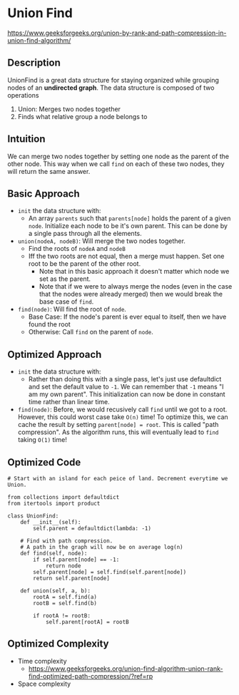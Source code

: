 # Union Find

https://www.geeksforgeeks.org/union-by-rank-and-path-compression-in-union-find-algorithm/

## Description
UnionFind is a great data structure for staying organized while grouping nodes of an **undirected graph**. The data structure is composed of two operations 
1. Union: Merges two nodes together
2. Finds what relative group a node belongs to

## Intuition
We can merge two nodes together by setting one node as the parent of the other node. This way when we call `find` on each of these two nodes, they will return the same answer.

## Basic Approach
* `init` the data structure with:
   * An array `parents` such that `parents[node]` holds the parent of a given `node`. Initialize each node to be it's own parent. This can be done by a single pass through all the elements.
* `union(nodeA, nodeB)`: Will merge the two nodes together.
  * Find the roots of `nodeA`  and `nodeB`
  * Iff the two roots are not equal, then a merge must happen. Set one root to be the parent of the other root.
    * Note that in this basic approach it doesn't matter which node we set as the parent.
    * Note that if we were to always merge the nodes (even in the case that the nodes were already merged) then we would break the base case of `find`.
* `find(node)`: Will find the root of `node`. 
  * Base Case: If the node's parent is ever equal to itself, then we have found the root
  * Otherwise: Call `find` on the parent of `node`. 

## Optimized Approach
* `init` the data structure with: 
   * Rather than doing this with a single pass, let's just use defaultdict and set the default value to `-1`. We can remember that `-1` means "I am my own parent". This initialization can now be done in constant time rather than linear time.
* `find(node)`: Before, we would recusively call `find` until we got to a root. However, this could worst case take `O(n)` time! To optimize this, we can cache the result by setting `parent[node] = root`. This is called "path compression". As the algorithm runs, this will eventually lead to `find` taking `O(1)` time!

## Optimized Code

```
# Start with an island for each peice of land. Decrement everytime we Union.

from collections import defaultdict
from itertools import product

class UnionFind:
    def __init__(self):
        self.parent = defaultdict(lambda: -1)

    # Find with path compression.
    # A path in the graph will now be on average log(n)
    def find(self, node):
        if self.parent[node] == -1:
            return node
        self.parent[node] = self.find(self.parent[node])
        return self.parent[node]

    def union(self, a, b):
        rootA = self.find(a)
        rootB = self.find(b)

        if rootA != rootB:
            self.parent[rootA] = rootB
```

## Optimized Complexity
* Time complexity
   * https://www.geeksforgeeks.org/union-find-algorithm-union-rank-find-optimized-path-compression/?ref=rp
* Space complexity
